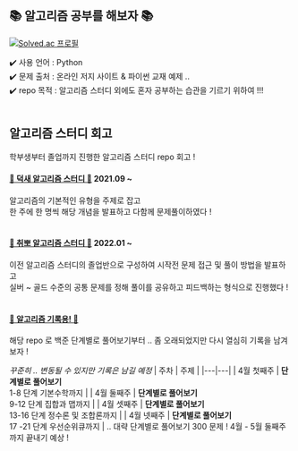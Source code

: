 ## 📚 알고리즘 공부를 해보자 📚

[![Solved.ac
프로필](http://mazassumnida.wtf/api/v2/generate_badge?boj=astnwl321)](https://solved.ac/astnwl321)
<!-- <img src="http://mazandi.herokuapp.com/api?handle={astnwl321}&theme=warm"/> -->

✔️ 사용 언어 : Python <br>
✔️ 문제 출처 : 온라인 저지 사이트 & 파이썬 교재 예제 .. <br>
✔️ repo 목적 : 알고리즘 스터디 외에도 혼자 공부하는 습관을 기르기 위하여 !!! <br><br>

## 알고리즘 스터디 회고
학부생부터 졸업까지 진행한 알고리즘 스터디 repo 회고 !

#### [📕 덕새 알고리즘 스터디 📕](https://github.com/KangSuzy/Dukgorithm) 2021.09 ~ <br>
알고리즘의 기본적인 유형을 주제로 잡고<br>
한 주에 한 명씩 해당 개념을 발표하고 다함께 문제풀이하였다 !<br><br>
  
#### [📙 취뽀 알고리즘 스터디 📙](https://github.com/KangSuzy/Dukgorithm) 2022.01 ~ <br>
이전 알고리즘 스터디의 졸업반으로 구성하여 시작전 문제 접근 및 풀이 방법을 발표하고 <br>
실버 ~ 골드 수준의 공통 문제를 정해 풀이를 공유하고 피드백하는 형식으로 진행했다 ! <br><br>
  
#### [📗 알고리즘 기록용! 📗](https://github.com/KangSuzy/algorithms)
해당 repo 로 백준 단계별로 풀어보기부터 .. 좀 오래되었지만 다시 열심히 기록을 남겨보자 !

*꾸준히 .. 변동될 수 있지만 기록은 남길 예정*
| 주차 | 주제 |
|---|---|
| 4월 첫째주  |  **단계별로 풀어보기**<br>1-8 단계 기본수학까지 |
| 4월 둘째주  |  **단계별로 풀어보기**<br>9-12 단계 집합과 맵까지 |
| 4월 셋째주  |  **단계별로 풀어보기**<br>13-16 단계 정수론 및 조합론까지 |
| 4월 넷째주  |  **단계별로 풀어보기**<br>17 -21 단계 우선순위큐까지 |
.. 대략 단계별로 풀어보기 300 문제 ! 4월 - 5월 둘째주까지 끝내기 예상 !

